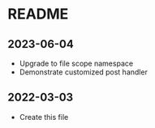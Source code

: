 ﻿# README

## 2023-06-04

- Upgrade to file scope namespace
- Demonstrate customized post handler

## 2022-03-03

- Create this file